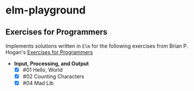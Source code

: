# elm-playground

## Exercises for Programmers

Implements solutions written in `Elm` for the following exercises from Brian P. Hogan's [Exercises for Programmers](https://pragprog.com/book/bhwb/exercises-for-programmers)

* **Input, Processing, and Output**
  * [x] #01 Hello, World
  * [x] #02 Counting Characters
  * [x] #04 Mad Lib
